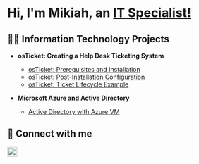 <h1>Hi, I'm Mikiah, an <a href=https://www.linkedin.com/in/mikiah-carnes-7136391a1/>IT Specialist!</a></h1>

<h2>👨‍💻 Information Technology Projects</h2>

- <b>osTicket: Creating a Help Desk Ticketing System</b>
  - [osTicket: Prerequisites and Installation](https://github.com/mikiahcarnes/osticketsetup)
  - [osTicket: Post-Installation Configuration](https://github.com/mikiahcarnes/osticket-configuration)
  - [osTicket: Ticket Lifecycle Example](https://github.com/mikiahcarnes/osticket-example)
    
- <b>Microsoft Azure and Active Directory</b>
  - [Active Directory with Azure VM](https://github.com/mikiahcarnes/azuread)

<h2> 🤳 Connect with me</h2>

[<img align="left" alt="JoshMadakor | LinkedIn" width="22px" src="https://cdn.jsdelivr.net/npm/simple-icons@v3/icons/linkedin.svg" />][linkedin]

[Linkedin]: https://www.linkedin.com/in/mikiah-carnes-7136391a1/
